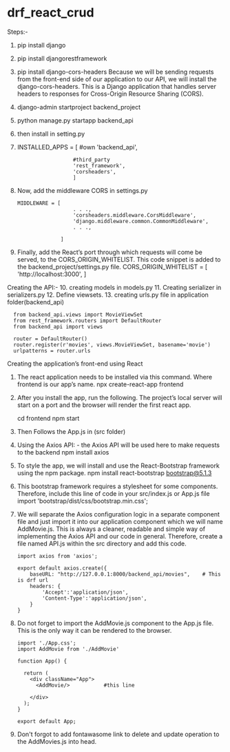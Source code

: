 # drf_react_crud

Steps:-
1.  pip install django
2.  pip install djangorestframework
3.  pip install django-cors-headers
    Because we will be sending requests from the front-end side of our application to our API, we will install the django-cors-headers. This is a Django        application that handles server headers to responses for Cross-Origin Resource Sharing (CORS).
    
4.  django-admin startproject backend_project 
5.  python manage.py startapp backend_api
6.  then install in setting.py
7.    INSTALLED_APPS = [
                            #own
                            'backend_api',

                            #third_party
                            'rest_framework',
                            'corsheaders',
                            ]
                            
8.  Now, add the middleware CORS in settings.py

        MIDDLEWARE = [
                          . . .,
                          'corsheaders.middleware.CorsMiddleware',
                          'django.middleware.common.CommonMiddleware',
                          . . .,

                      ]
                      
                      
9.  Finally, add the React’s port through which requests will come be served, to the CORS_ORIGIN_WHITELIST.
   This code snippet is added to the backend_project/settings.py file.
          CORS_ORIGIN_WHITELIST = [
                                      'http://localhost:3000',
                                  ]
                                  
                                  
Creating the API:-
10. creating models in models.py
11. Creating serializer in serializers.py
12. Define viewsets.
13. creating urls.py file in application folder(backend_api)

      from backend_api.views import MovieViewSet
      from rest_framework.routers import DefaultRouter
      from backend_api import views

      router = DefaultRouter()
      router.register(r'movies', views.MovieViewSet, basename='movie')
      urlpatterns = router.urls
      
      
Creating the application’s front-end using React 
1.  The react application needs to be installed via this command. Where frontend is our app’s name.
        npx create-react-app frontend
        
2.  After you install the app, run the following. The project’s local server will start on a port and the browser will render the first react app.

      cd frontend
      npm start

3.  Then Follows the App.js in (src folder)

4.  Using the Axios API: - 
    the Axios API will be used here to make requests to the backend
        npm install axios
        
5.  To style the app, we will install and use the React-Bootstrap framework using the npm package.
        npm install react-bootstrap bootstrap@5.1.3
        
6.  This bootstrap framework requires a stylesheet for some components. Therefore, include this line of code in your src/index.js or App.js file
        import 'bootstrap/dist/css/bootstrap.min.css';
        
7.  We will separate the Axios configuration logic in a separate component file and just import it into our application component which we will name        AddMovie.js. This is always a cleaner, readable and simple way of implementing the Axios API and our code in general. Therefore, create a file named      API.js within the src directory and add this code.

        import axios from 'axios';

        export default axios.create({
            baseURL: "http://127.0.0.1:8000/backend_api/movies",    # This is drf url 
            headers: {
                'Accept':'application/json',
                'Content-Type':'application/json',
            }
        }
   
8.  Do not forget to import the AddMovie.js component to the App.js file. This is the only way it can be rendered to the browser.

        import './App.css';
        import AddMovie from './AddMovie'

        function App() {

          return (
            <div className="App">
              <AddMovie/>           #this line

            </div>
          );
        }

        export default App;
        
10. Don't forgot to add fontawasome link to delete and update operation to the AddMovies.js into head.
                    <link href="https://maxcdn.bootstrapcdn.com/font-awesome/4.7.0/css/font-awesome.min.css" rel="stylesheet" />

